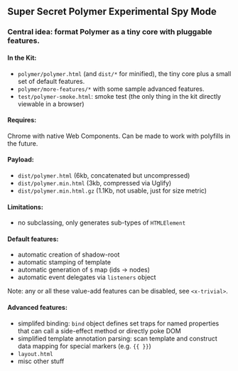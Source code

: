 ## Super Secret Polymer Experimental Spy Mode

### Central idea: format Polymer as a tiny core with pluggable features.

#### In the Kit:

- `polymer/polymer.html` (and `dist/*` for minified), the tiny core plus a small 
  set of default features.
- `polymer/more-features/*` with some sample advanced features.
- `test/polymer-smoke.html`: smoke test (the only thing in the 
  kit directly viewable in a browser)
  
#### Requires:

  Chrome with native Web Components. Can be made to work with polyfills 
  in the future.

#### Payload:

- `dist/polymer.html` (6kb, concatenated but uncompressed)
- `dist/polymer.min.html` (3kb, compressed via Uglify)
- `dist/polymer.min.html.gz` (1.1Kb, not usable, just for size metric)

#### Limitations:

- no subclassing, only generates sub-types of `HTMLElement`
 
#### Default features:

- automatic creation of shadow-root
- automatic stamping of template
- automatic generation of `$` map (ids -> nodes)
- automatic event delegates via `listeners` object

Note: any or all these value-add features can be disabled, see `<x-trivial>`.

#### Advanced features:

- simplifed binding: `bind` object defines set traps for named 
  properties that can call a side-effect method or directly poke DOM
- simplified template annotation parsing: scan template and construct
  data mapping for special markers (e.g. `{{ }}`)
- `layout.html`
- misc other stuff
     
